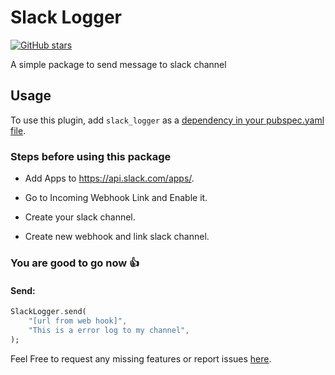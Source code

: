 # Slack Logger

[![GitHub stars](https://img.shields.io/github/stars/slimpotatoboy/slack_logger.svg?style=social)](https://github.com/slimpotatoboy/slack_logger)

A simple package to send message to slack channel

## Usage
To use this plugin, add `slack_logger` as a [dependency in your pubspec.yaml file](https://flutter.dev/docs/development/platform-integration/platform-channels).

### Steps before using this package

* Add Apps to https://api.slack.com/apps/.

* Go to Incoming Webhook Link and Enable it.

* Create your slack channel.

* Create new webhook and link slack channel.


### You are good to go now 👍

#### Send:


```dart
SlackLogger.send(
    "[url from web hook]",
    "This is a error log to my channel",
);
```

Feel Free to request any missing features or report issues [here](https://github.com/slimpotatoboy/slack_logger/issues).